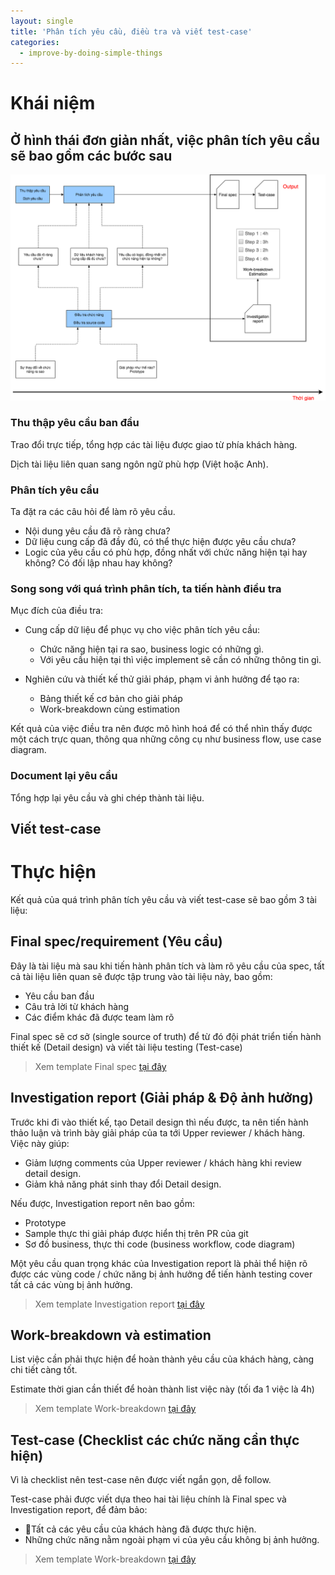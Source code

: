 ```yaml
---
layout: single
title: 'Phân tích yêu cầu, điều tra và viết test-case'
categories:
  - improve-by-doing-simple-things
---
```


# Khái niệm

## Ở hình thái đơn giản nhất, việc phân tích yêu cầu sẽ bao gồm các bước sau

![analyze investigate test-case](/assets/ibst/analyze-investigate-test-case.png)

### Thu thập yêu cầu ban đầu

Trao đổi trực tiếp, tổng hợp các tài liệu được giao từ phía khách hàng.

Dịch tài liệu liên quan sang ngôn ngữ phù hợp (Việt hoặc Anh).

### Phân tích yêu cầu

Ta đặt ra các câu hỏi để làm rõ yêu cầu.

- Nội dung yêu cầu đã rõ ràng chưa?
- Dữ liệu cung cấp đã đầy đủ, có thể thực hiện được yêu cầu chưa?
- Logic của yêu cầu có phù hợp, đồng nhất với chức năng hiện tại hay không? Có đối lập nhau hay không?

### Song song với quá trình phân tích, ta tiến hành điều tra

Mục đích của điều tra:

- Cung cấp dữ liệu để phục vụ cho việc phân tích yêu cầu:
  - Chức năng hiện tại ra sao, business logic có những gì.
  - Với yêu cầu hiện tại thì việc implement sẽ cần có những thông tin gì.

- Nghiên cứu và thiết kế thử giải pháp, phạm vi ảnh hưởng để tạo ra:
  - Bảng thiết kế cơ bản cho giải pháp
  - Work-breakdown cùng estimation

Kết quả của việc điều tra nên được mô hình hoá để có thể nhìn thấy được một cách trực quan, thông qua những công cụ như business flow, use case diagram.

### Document lại yêu cầu

Tổng hợp lại yêu cầu và ghi chép thành tài liệu.

## Viết test-case

# Thực hiện

Kết quả của quá trình phân tích yêu cầu và viết test-case sẽ bao gồm 3 tài liệu:

## Final spec/requirement (Yêu cầu)

Đây là tài liệu mà sau khi tiến hành phân tích và làm rõ yêu cầu của spec, tất cả tài liệu liên quan sẽ được tập trung vào tài liệu này, bao gồm:

- Yêu cầu ban đầu
- Câu trả lời từ khách hàng
- Các điểm khác đã được team làm rõ

Final spec sẽ cơ sở (single source of truth) để từ đó đội phát triển tiến hành thiết kế (Detail design) và viết tài liệu testing (Test-case)

> Xem template Final spec [tại đây](https://github.com/kaitks/kaitks.github.io/wiki/%5BTemplate%5D-Final-spec)

## Investigation report (Giải pháp & Độ ảnh hưởng)

Trước khi đi vào thiết kế, tạo Detail design thì nếu được, ta nên tiến hành thảo luận và trình bày giải pháp của ta tới Upper reviewer / khách hàng. Việc này giúp:

- Giảm lượng comments của Upper reviewer / khách hàng khi review detail design.
- Giảm khả năng phát sinh thay đổi Detail design.

Nếu được, Investigation report nên bao gồm:

- Prototype
- Sample thực thi giải pháp được hiển thị trên PR của git
- Sơ đồ business, thực thi code (business workflow, code diagram)

Một yêu cầu quan trọng khác của Investigation report là phải thể hiện rõ được các vùng code / chức năng bị ảnh hưởng để tiến hành testing cover tất cả các vùng bị ảnh hưởng.

> Xem template Investigation report [tại đây](https://github.com/kaitks/kaitks.github.io/wiki/%5BTemplate%5D-Investigation-report)

## Work-breakdown và estimation

List việc cần phải thực hiện để hoàn thành yêu cầu của khách hàng, càng chi tiết càng tốt.

Estimate thời gian cần thiết để hoàn thành list việc này (tối đa 1 việc là 4h)

> Xem template Work-breakdown [tại đây](https://github.com/kaitks/kaitks.github.io/issues/1#issuecomment-431753770)

## Test-case (Checklist các chức năng cần thực hiện)

Vì là checklist nên test-case nên được viết ngắn gọn, dễ follow.

Test-case phải được viết dựa theo hai tài liệu chính là Final spec và Investigation report, để đảm bảo:

- Tất cả các yêu cầu của khách hàng đã được thực hiện.
- Những chức năng nằm ngoài phạm vi của yêu cầu không bị ảnh hưởng.

> Xem template Work-breakdown [tại đây](https://github.com/kaitks/kaitks.github.io/wiki/%5BTemplate%5D-Test-case)
